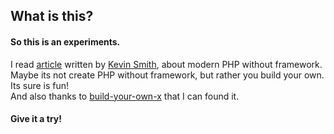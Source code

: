 ## What is this?

#### So this is an experiments.

I read [article](https://kevinsmith.io/modern-php-without-a-framework/) written by [Kevin Smith](kevinsmith.io), about modern PHP without framework. <br />
Maybe its not create PHP without framework, but rather you build your own. Its sure is fun! <br />
And also thanks to [build-your-own-x]() that I can found it.

#### Give it a try!
